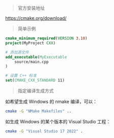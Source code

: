> 官方安装地址

https://cmake.org/download/

> 简单示例

```cmake
cmake_minimum_required(VERSION 3.10)
project(MyProject CXX)

# 添加源文件
add_executable(MyExecutable
    source/main.cpp
)

# 设置 C++ 标准
set(CMAKE_CXX_STANDARD 11)
```


> 指定编译生成方式

如希望生成 Windows 的 nmake 编译，可以：

```bash
cmake -G "NMake Makefiles" ..
```

如生成 Windows 的某个版本的 Visual Studio 工程：

```bash
cmake -G "Visual Studio 17 2022" .
```
